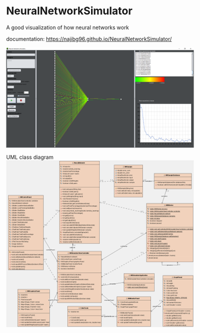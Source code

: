 # NeuralNetworkSimulator
A good visualization of how neural networks work

documentation: https://najibg96.github.io/NeuralNetworkSimulator/

![screenshot](https://github.com/najibg96/NeuralNetworkSimulator/raw/master/screenshot.png)

UML class diagram
![diagram](https://github.com/najibg96/NeuralNetworkSimulator/raw/master/classdiagram.png)
